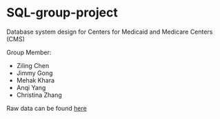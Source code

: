 # SQL-group-project
Database system design for Centers for Medicaid and Medicare Centers (CMS)

Group Member: 
  * Ziling Chen 
  * Jimmy Gong 
  * Mehak Khara 
  * Anqi Yang 
  * Christina Zhang
 
Raw data can be found [here](https://www.kaggle.com/cms/medicare-physician-other-supplier-npi-aggregates)
